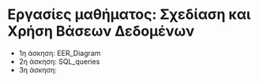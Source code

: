 # Εργασίες μαθήματος: Σχεδίαση και Χρήση Βάσεων Δεδομένων

* 1η άσκηση: EER_Diagram
* 2η άσκηση: SQL_queries
* 3η άσκηση:
